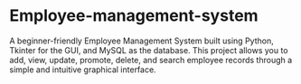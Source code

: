 # Employee-management-system
A beginner-friendly Employee Management System built using Python, Tkinter for the GUI, and MySQL as the database. This project allows you to add, view, update, promote, delete, and search employee records through a simple and intuitive graphical interface.
